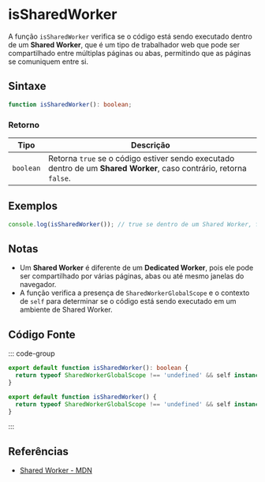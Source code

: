 # isSharedWorker

A função `isSharedWorker` verifica se o código está sendo executado dentro de um **Shared Worker**, que é um tipo de trabalhador web que pode ser compartilhado entre múltiplas páginas ou abas, permitindo que as páginas se comuniquem entre si.

## Sintaxe

```typescript
function isSharedWorker(): boolean;
```

### Retorno

| Tipo     | Descrição                                                   |
|----------|-------------------------------------------------------------|
| `boolean`| Retorna `true` se o código estiver sendo executado dentro de um **Shared Worker**, caso contrário, retorna `false`. |

## Exemplos

```typescript
console.log(isSharedWorker()); // true se dentro de um Shared Worker, false caso contrário
```

## Notas

- Um **Shared Worker** é diferente de um **Dedicated Worker**, pois ele pode ser compartilhado por várias páginas, abas ou até mesmo janelas do navegador.
- A função verifica a presença de `SharedWorkerGlobalScope` e o contexto de `self` para determinar se o código está sendo executado em um ambiente de Shared Worker.

## Código Fonte

::: code-group
```typescript
export default function isSharedWorker(): boolean {
  return typeof SharedWorkerGlobalScope !== 'undefined' && self instanceof SharedWorkerGlobalScope;
}
```

```javascript
export default function isSharedWorker() {
  return typeof SharedWorkerGlobalScope !== 'undefined' && self instanceof SharedWorkerGlobalScope;
}
```
:::

## Referências

- [Shared Worker - MDN](https://developer.mozilla.org/pt-BR/docs/Web/API/SharedWorkerGlobalScope)